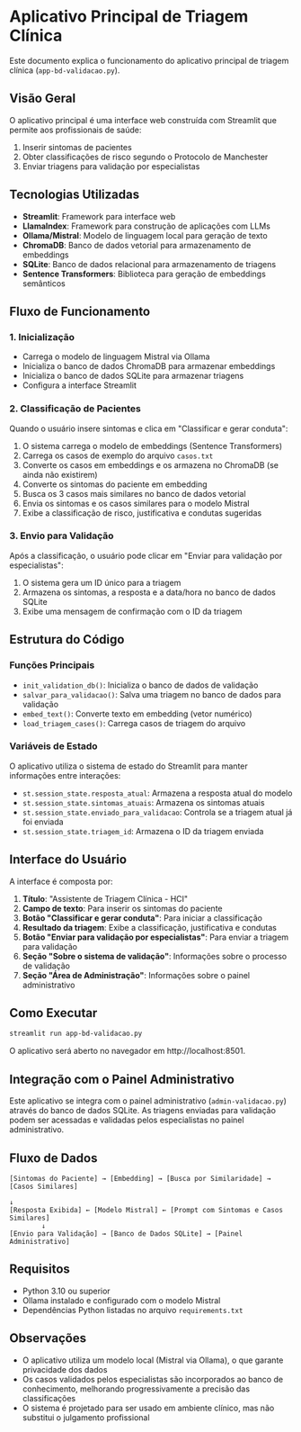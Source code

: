 # Aplicativo Principal de Triagem Clínica

Este documento explica o funcionamento do aplicativo principal de triagem clínica (`app-bd-validacao.py`).

## Visão Geral

O aplicativo principal é uma interface web construída com Streamlit que permite aos profissionais de saúde:

1. Inserir sintomas de pacientes
2. Obter classificações de risco segundo o Protocolo de Manchester
3. Enviar triagens para validação por especialistas

## Tecnologias Utilizadas

- **Streamlit**: Framework para interface web
- **LlamaIndex**: Framework para construção de aplicações com LLMs
- **Ollama/Mistral**: Modelo de linguagem local para geração de texto
- **ChromaDB**: Banco de dados vetorial para armazenamento de embeddings
- **SQLite**: Banco de dados relacional para armazenamento de triagens
- **Sentence Transformers**: Biblioteca para geração de embeddings semânticos

## Fluxo de Funcionamento

### 1. Inicialização

- Carrega o modelo de linguagem Mistral via Ollama
- Inicializa o banco de dados ChromaDB para armazenar embeddings
- Inicializa o banco de dados SQLite para armazenar triagens
- Configura a interface Streamlit

### 2. Classificação de Pacientes

Quando o usuário insere sintomas e clica em "Classificar e gerar conduta":

1. O sistema carrega o modelo de embeddings (Sentence Transformers)
2. Carrega os casos de exemplo do arquivo `casos.txt`
3. Converte os casos em embeddings e os armazena no ChromaDB (se ainda não existirem)
4. Converte os sintomas do paciente em embedding
5. Busca os 3 casos mais similares no banco de dados vetorial
6. Envia os sintomas e os casos similares para o modelo Mistral
7. Exibe a classificação de risco, justificativa e condutas sugeridas

### 3. Envio para Validação

Após a classificação, o usuário pode clicar em "Enviar para validação por especialistas":

1. O sistema gera um ID único para a triagem
2. Armazena os sintomas, a resposta e a data/hora no banco de dados SQLite
3. Exibe uma mensagem de confirmação com o ID da triagem

## Estrutura do Código

### Funções Principais

- `init_validation_db()`: Inicializa o banco de dados de validação
- `salvar_para_validacao()`: Salva uma triagem no banco de dados para validação
- `embed_text()`: Converte texto em embedding (vetor numérico)
- `load_triagem_cases()`: Carrega casos de triagem do arquivo

### Variáveis de Estado

O aplicativo utiliza o sistema de estado do Streamlit para manter informações entre interações:

- `st.session_state.resposta_atual`: Armazena a resposta atual do modelo
- `st.session_state.sintomas_atuais`: Armazena os sintomas atuais
- `st.session_state.enviado_para_validacao`: Controla se a triagem atual já foi enviada
- `st.session_state.triagem_id`: Armazena o ID da triagem enviada

## Interface do Usuário

A interface é composta por:

1. **Título**: "Assistente de Triagem Clínica - HCI"
2. **Campo de texto**: Para inserir os sintomas do paciente
3. **Botão "Classificar e gerar conduta"**: Para iniciar a classificação
4. **Resultado da triagem**: Exibe a classificação, justificativa e condutas
5. **Botão "Enviar para validação por especialistas"**: Para enviar a triagem para validação
6. **Seção "Sobre o sistema de validação"**: Informações sobre o processo de validação
7. **Seção "Área de Administração"**: Informações sobre o painel administrativo

## Como Executar

```bash
streamlit run app-bd-validacao.py
```

O aplicativo será aberto no navegador em http://localhost:8501.

## Integração com o Painel Administrativo

Este aplicativo se integra com o painel administrativo (`admin-validacao.py`) através do banco de dados SQLite. As triagens enviadas para validação podem ser acessadas e validadas pelos especialistas no painel administrativo.

## Fluxo de Dados

```
[Sintomas do Paciente] → [Embedding] → [Busca por Similaridade] → [Casos Similares]
                                                                       ↓
[Resposta Exibida] ← [Modelo Mistral] ← [Prompt com Sintomas e Casos Similares]
        ↓
[Envio para Validação] → [Banco de Dados SQLite] → [Painel Administrativo]
```

## Requisitos

- Python 3.10 ou superior
- Ollama instalado e configurado com o modelo Mistral
- Dependências Python listadas no arquivo `requirements.txt`

## Observações

- O aplicativo utiliza um modelo local (Mistral via Ollama), o que garante privacidade dos dados
- Os casos validados pelos especialistas são incorporados ao banco de conhecimento, melhorando progressivamente a precisão das classificações
- O sistema é projetado para ser usado em ambiente clínico, mas não substitui o julgamento profissional
